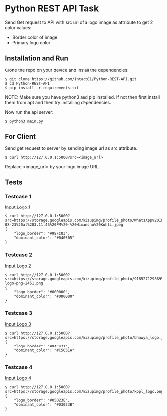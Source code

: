# Python REST API Task
Send Get request to API with src url of a logo image as attribute to get 2 color values: 
- Border color of image
- Primary logo color

## Installation and Run
Clone the repo on your device and install the dependencies:
```shell
$ git clone https://github.com/Intact01/Python-REST-API.git
$ cd Python-REST-API
$ pip install -r requirements.txt
```
NOTE: Make sure you have python3 and pip installed. If not then first install them from apt and then try installing dependencies.</br>

Now run the api server:
```shell
$ python3 main.py
```
## For Client
Send get request to server by sending image url as src attribute.
```shell
$ curl http://127.0.0.1:5000?src=<image_url>
```
Replace <image_url> by your logo image URL.

## Tests
### Testcase 1
[Input Logo 1](https://storage.googleapis.com/bizupimg/profile_photo/WhatsApp%20Image%202020-08-23%20at%203.11.46%20PM%20-%20Himanshu%20Kohli.jpeg)
```shell
$ curl http://127.0.0.1:5000?src=https://storage.googleapis.com/bizupimg/profile_photo/WhatsApp%20Image%202020-08-23%20at%203.11.46%20PM%20-%20Himanshu%20Kohli.jpeg
{
    "logo_border": "#98FC03",
    "dominant_color": "#040505"
}
```

### Testcase 2
[Input Logo 2](https://storage.googleapis.com/bizupimg/profile_photo/918527129869%20instagram-logo-png-2451.png)
```shell
$ curl http://127.0.0.1:5000?src=https://storage.googleapis.com/bizupimg/profile_photo/918527129869%20instagram-logo-png-2451.png
{
    "logo_border": "#000000",
    "dominant_color": "#000000"
}
```

### Testcase 3
[Input Logo 3](https://storage.googleapis.com/bizupimg/profile_photo/bhawya_logo.jpeg)
```shell
$ curl http://127.0.0.1:5000?src=https://storage.googleapis.com/bizupimg/profile_photo/bhawya_logo.jpeg
{
    "logo_border": "#9AC431",
    "dominant_color": "#C5031A"
}
```

### Testcase 4
[Input Logo 4](https://storage.googleapis.com/bizupimg/profile_photo/kppl_logo.png)
```shell
$ curl http://127.0.0.1:5000?src=https://storage.googleapis.com/bizupimg/profile_photo/kppl_logo.png
{
    "logo_border": "#05023E",
    "dominant_color": "#03023B"
}
```
